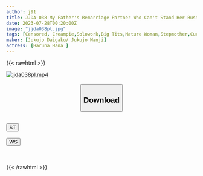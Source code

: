 ```yaml
---
author: j91
title: JJDA-038 My Father's Remarriage Partner Who Can't Stand Her Busty Swaying Under One Roof...Hana Haruna
date: 2023-07-28T00:20:00Z
image: "jjda038pl.jpg"
tags: [Censored, Creampie,Solowork,Big Tits,Mature Woman,Stepmother,Cuckold	]
maker: [Jukujo Daigaku/ Jukujo Manji]
actress: [Haruna Hana ]
---
```



{{< rawhtml >}}

<div class="video" data-videoid="A3yBl3p4R1sXq7O">
    <a href="javascript:;">
        <img src="https://my.j91.asia/posts/jjda038pl/jjda038pl.jpg" width="WIDTH" height="HEIGHT" alt="jjda038pl.mp4" loading="lazy">
    </a>
</div>

<script type="text/javascript" src="https://j91.asia/asset/on-demand-st.js"></script>

<br>
  <link rel="stylesheet" href="https://j91.asia/asset/bs5.css">
  
  <center>
  <button class="btn btn-primary" type="button" data-bs-toggle="collapse" data-bs-target=".multi-collapse" aria-expanded="false" aria-controls="multiCollapseExample1 multiCollapseExample2"><h2>Download</h2></button></center>
</p>
<div class="row">
  <div class="col">
    <div class="collapse multi-collapse" id="multiCollapseExample1">
      <div class="card card-body">
	      	      <br>
<div class="buttons">  
<a href="https://streamtape.to/v/A3yBl3p4R1sXq7O"><button class="btn-hover color-3"><i class="fa fa-download"></i> ST</button></a></div>
    </div>
  </div>
</div>
  <div class="col">
    <div class="collapse multi-collapse" id="multiCollapseExample2">
      <div class="card card-body">
	      <br>
<div class="buttons">
    <a href="https://wolfstream.tv/mx46rukixolj.html"><button class="btn-hover color-9"><i class="fa fa-download"></i> WS</button></a></div>
<br><br>
      </div>
    </div>
  </div>
</div>

{{< /rawhtml >}}